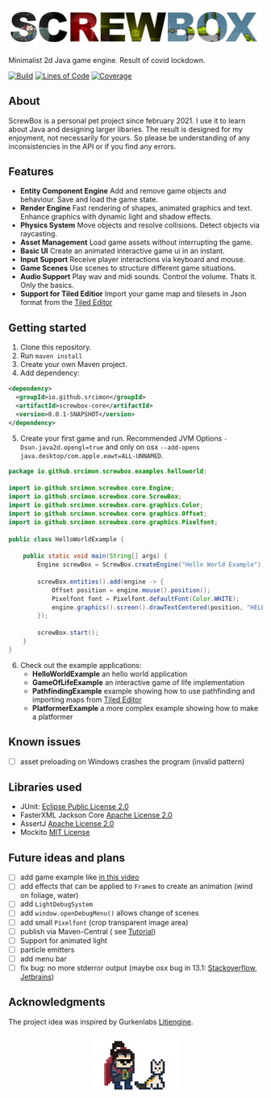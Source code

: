 ![Project Logo](docs/logo.png)

Minimalist 2d Java game engine. Result of covid lockdown.

[![Build](https://github.com/srcimon/screwbox/actions/workflows/build.yml/badge.svg)](https://github.com/srcimon/screwbox/actions/workflows/build.yml) [![Lines of Code](https://sonarcloud.io/api/project_badges/measure?project=srcimon_screwbox&metric=ncloc)](https://sonarcloud.io/summary/new_code?id=srcimon_screwbox) [![Coverage](https://sonarcloud.io/api/project_badges/measure?project=srcimon_screwbox&metric=coverage)](https://sonarcloud.io/summary/new_code?id=srcimon_screwbox)

## About

ScrewBox is a personal pet project since february 2021. I use it to learn about Java and designing larger libaries.
The result is designed for my enjoyment, not necessarily for yours.
So please be understanding of any inconsistencies in the API or if you find any errors.

## Features

- **Entity Component Engine** Add and remove game objects and behaviour. Save and load the game state.
- **Render Engine** Fast rendering of shapes, animated graphics and text. Enhance graphics with dynamic light and shadow
  effects.
- **Physics System** Move objects and resolve collisions. Detect objects via raycasting.
- **Asset Management** Load game assets without interrupting the game.
- **Basic UI** Create an animated interactive game ui in an instant.
- **Input Support** Receive player interactions via keyboard and mouse.
- **Game Scenes** Use scenes to structure different game situations.
- **Audio Support** Play wav and midi sounds. Control the volume. Thats it. Only the basics.
- **Support for Tiled Editior** Import your game map and tilesets in Json format from
  the [Tiled Editor](https://www.mapeditor.org)

## Getting started

1. Clone this repository.
2. Run `maven install`
3. Create your own Maven project.
4. Add dependency:

``` xml
<dependency>
  <groupId>io.github.srcimon</groupId>
  <artifactId>screwbox-core</artifactId>
  <version>0.0.1-SNAPSHOT</version>
</dependency>
```

5. Create your first game and run. Recommended JVM Options `-Dsun.java2d.opengl=true` and only on
   osx `--add-opens java.desktop/com.apple.eawt=ALL-UNNAMED`.

``` java
package io.github.srcimon.screwbox.examples.helloworld;

import io.github.srcimon.screwbox.core.Engine;
import io.github.srcimon.screwbox.core.ScrewBox;
import io.github.srcimon.screwbox.core.graphics.Color;
import io.github.srcimon.screwbox.core.graphics.Offset;
import io.github.srcimon.screwbox.core.graphics.Pixelfont;

public class HelloWorldExample {

    public static void main(String[] args) {
        Engine screwBox = ScrewBox.createEngine("Hello World Example");

        screwBox.entities().add(engine -> {
            Offset position = engine.mouse().position();
            Pixelfont font = Pixelfont.defaultFont(Color.WHITE);
            engine.graphics().screen().drawTextCentered(position, "HELLO WORLD!", font, 4);
        });

        screwBox.start();
    }
}
```

6. Check out the example applications:
    - **HelloWorldExample** an hello world application
    - **GameOfLifeExample** an interactive game of life implementation
    - **PathfindingExample** example showing how to use pathfinding and importing maps
      from [Tiled Editor](https://www.mapeditor.org)
    - **PlatformerExample** a more complex example showing how to make a platformer

## Known issues

- [ ] asset preloading on Windows crashes the program (invalid pattern)

## Libraries used

- JUnit: [Eclipse Public License 2.0](https://github.com/junit-team/junit5/blob/main/LICENSE.md)
- FasterXML Jackson Core [Apache License 2.0](https://github.com/FasterXML/jackson-core/blob/2.14/LICENSE)
- AssertJ [Apache License 2.0](https://github.com/assertj/assertj-core/blob/main/LICENSE.txt)
- Mockito [MIT License](https://github.com/mockito/mockito/blob/main/LICENSE)

## Future ideas and plans

- [ ] add game example like [in this video](https://www.youtube.com/watch?v=GDoBw1ogFZY)
- [ ] add effects that can be applied to `Frame`s to create an animation (wind on foliage, water)
- [ ] add `LightDebugSystem`
- [ ] add `window.openDebugMenu()` allows change of scenes
- [ ] add small `Pixelfont` (crop transparent image area)
- [ ] publish via Maven-Central (
  see [Tutorial](https://theoverengineered.blog/posts/publishing-my-first-artifact-to-maven-central-using-github-actions))
- [ ] Support for animated light
- [ ] particle emitters
- [ ] add menu bar
- [ ] fix bug: no more stderror output (maybe osx bug in
  13.1: [Stackoverflow](https://stackoverflow.com/questions/74609260/r-warnings-errors-in-a-fresh-install), [Jetbrains](https://youtrack.jetbrains.com/issue/PY-58036))

## Acknowledgments

The project idea was inspired by Gurkenlabs [Litiengine](https://github.com/gurkenlabs/litiengine).


<p align="center"><img src="docs/outro.gif"></p>
